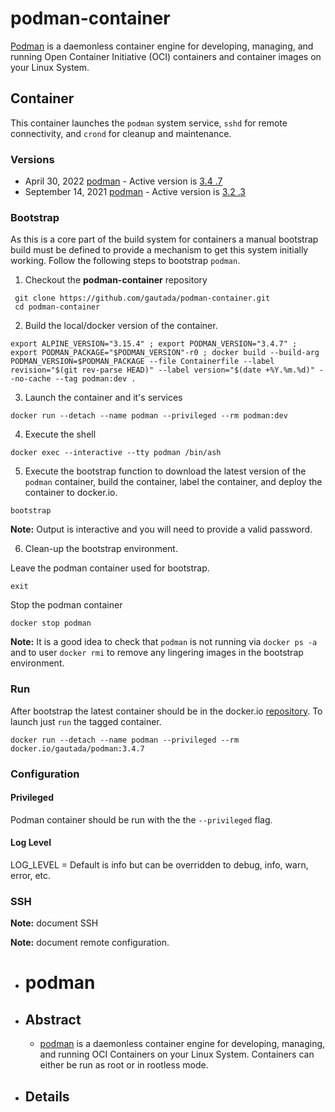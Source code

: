 # podman-container

[Podman](https://podman.io) is a daemonless container engine for developing, managing, and running Open Container Initiative (OCI) containers and container images on your Linux System.  

## Container

This container launches the `podman` system service, `sshd` for remote connectivity, and `crond` for cleanup and maintenance.
 
### Versions

- April 30, 2022 [podman](https://podman.io/releases/) - Active version is [3.4 .7](https://pkgs.alpinelinux.org/packages?name=podman&branch=3.15)
- September 14, 2021 [podman](https://podman.io/releases/) - Active version is [3.2 .3](https://pkgs.alpinelinux.org/packages?name=podman&branch=edge)

### Bootstrap

As this is a core part of the build system for containers a manual bootstrap build must be defined to provide a mechanism to get this system initially working. Follow the following steps to bootstrap `podman`.

1. Checkout the **podman-container** repository
```
 git clone https://github.com/gautada/podman-container.git
 cd podman-container
```

2. Build the local/docker version of the container.
```
export ALPINE_VERSION="3.15.4" ; export PODMAN_VERSION="3.4.7" ; export PODMAN_PACKAGE="$PODMAN_VERSION"-r0 ; docker build --build-arg PODMAN_VERSION=$PODMAN_PACKAGE --file Containerfile --label revision="$(git rev-parse HEAD)" --label version="$(date +%Y.%m.%d)" --no-cache --tag podman:dev .
```

3. Launch the container and it's services
```
docker run --detach --name podman --privileged --rm podman:dev
```

4. Execute the shell
```
docker exec --interactive --tty podman /bin/ash
```

5. Execute the bootstrap function to download the latest version of the `podman` container, build the container, label the container, and deploy the container to docker.io.
```
bootstrap
```
**Note:** Output is interactive and you will need to provide a valid password.

6. Clean-up the bootstrap environment.

Leave the podman container used for bootstrap.
```
exit
```

Stop the podman container
```
docker stop podman
```

**Note:** It is a good idea to check that `podman` is not running via `docker ps -a` and to user `docker rmi` to remove any lingering images in the bootstrap environment.

### Run

After bootstrap the latest container should be in the docker.io [repository](https://hub.docker.com/repository/docker/gautada/podman/general). To launch just `run` the tagged container.

```
docker run --detach --name podman --privileged --rm docker.io/gautada/podman:3.4.7
``` 

### Configuration

#### Privileged

Podman container should be run with the the `--privileged` flag. 

#### Log Level

LOG_LEVEL = Default is info but can be overridden to debug, info, warn, error, etc. 

### SSH

**Note:** document SSH

**Note:** document remote configuration.    
 

- # podman
- ## Abstract
	- [podman](https://podman.io) is a daemonless container engine for developing, managing, and running OCI Containers on your Linux System. Containers can either be run as root or in rootless mode.
- ## Details

